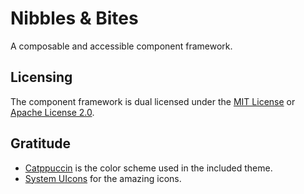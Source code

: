 # Nibbles & Bites

A composable and accessible component framework.

## Licensing

The component framework is dual licensed under the [MIT License](LICENSE-MIT) or [Apache License 2.0](LICENSE-APACHE).

## Gratitude

- [Catppuccin](https://catppuccin.com) is the color scheme used in the included theme.
- [System UIcons](https://www.systemuicons.com) for the amazing icons.
